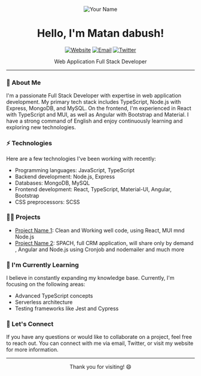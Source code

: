 <p align="center">
  <img src="https://your-image-url.com" alt="Your Name">
</p>

<h1 align="center">Hello, I'm Matan dabush!</h1>

<p align="center">
  <a href="https://your-website.com"><img src="https://img.shields.io/badge/website-your-website-color.svg" alt="Website"></a>
  <a href="mailto:your-email@example.com"><img src="https://img.shields.io/badge/email-your-email-color.svg" alt="Email"></a>
  <a href="https://twitter.com/your-twitter"><img src="https://img.shields.io/badge/twitter-@your-twitter-color.svg" alt="Twitter"></a>
</p>

<p align="center">Web Application Full Stack Developer</p>

---

### 🧐 About Me

I'm a passionate Full Stack Developer with expertise in web application development. My primary tech stack includes TypeScript, Node.js with Express, MongoDB, and MySQL. On the frontend, I'm experienced in React with TypeScript and MUI, as well as Angular with Bootstrap and Material. I have a strong command of English and enjoy continuously learning and exploring new technologies.

### ⚡️ Technologies

Here are a few technologies I've been working with recently:

- Programming languages: JavaScript, TypeScript
- Backend development: Node.js, Express
- Databases: MongoDB, MySQL
- Frontend development: React, TypeScript, Material-UI, Angular, Bootstrap
- CSS preprocessors: SCSS

### 👨‍💻 Projects

- [Project Name 1](https://github.com/mtndbs/HU_React_Final): Clean and Working well code, using React, MUI mnd Node.js
- [Project Name 2](https://spach.net): SPACH, full CRM application, will share only by demand , Angular and Node.js using Cronjob and nodemailer and much more

### 🌱 I'm Currently Learning

I believe in constantly expanding my knowledge base. Currently, I'm focusing on the following areas:

- Advanced TypeScript concepts
- Serverless architecture
- Testing frameworks like Jest and Cypress

### 💬 Let's Connect

If you have any questions or would like to collaborate on a project, feel free to reach out. You can connect with me via email, Twitter, or visit my website for more information.

---

<p align="center">Thank you for visiting! 😄</p>
